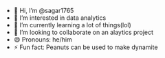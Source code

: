 - 👋 Hi, I’m @sagar1765
- 👀 I’m interested in data analytics
- 🌱 I’m currently learning a lot of things(lol)
- 💞️ I’m looking to collaborate on an alaytics project
- 😄 Pronouns: he/him
- ⚡ Fun fact: Peanuts can be used to make dynamite

<!---
sagar1765/sagar1765 is a ✨ special ✨ repository because its `README.md` (this file) appears on your GitHub profile.
You can click the Preview link to take a look at your changes.
--->
